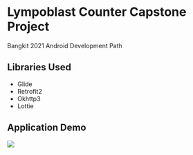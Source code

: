 # Lympoblast Counter Capstone Project
Bangkit 2021 Android Development Path

## Libraries Used
* Glide
* Retrofit2
* Okhttp3
* Lottie

## Application Demo
![](AppDemo.gif)
